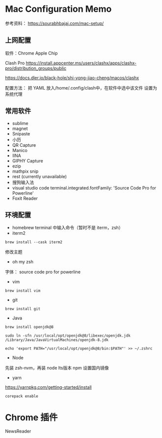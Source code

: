 # Mac Configuration Memo

参考资料：
https://sourabhbajaj.com/mac-setup/

## 上网配置

软件：Chrome Apple Chip

Clash Pro
https://install.appcenter.ms/users/clashx/apps/clashx-pro/distribution_groups/public

https://docs.dler.io/black-hole/shi-yong-jiao-cheng/macos/clashx

配置方法：
把 YAML 放入/home/.config/clash中，在软件中选中该文件
设置为系统代理

## 常用软件

- sublime
- magnet
- Snipaste
- 小历
- QR Capture
- Manico
- IINA
- GIPHY Capture
- ezip
- mathpix snip
- rest (currently unavailable)
- 搜狗输入法
- visual studio code
terminal.integrated.fontFamily: 'Source Code Pro for Powerline'
- Foxit Reader


## 环境配置
- homebrew
terminal 中输入命令（暂时不是 iterm，zsh）
- iterm2

```shell
brew install --cask iterm2
```
修改主题

- oh my zsh

字体：
source code pro for powerline

- vim

```shell
brew install vim
```

- git

```shell
brew install git
```

- Java

```shell
brew install openjdk@8

sudo ln -sfn /usr/local/opt/openjdk@8/libexec/openjdk.jdk /Library/Java/JavaVirtualMachines/openjdk-8.jdk

echo 'export PATH="/usr/local/opt/openjdk@8/bin:$PATH"' >> ~/.zshrc
```

- Node

先装 zsh-nvm，再装 node lts版本
npm 设置国内镜像

- yarn

https://yarnpkg.com/getting-started/install

```shell
corepack enable
```
# Chrome 插件

NewsReader